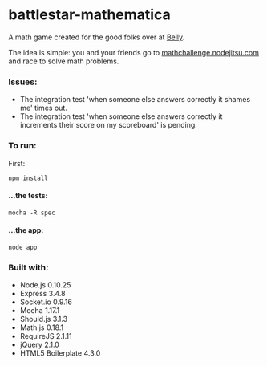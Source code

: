 battlestar-mathematica
======================

A math game created for the good folks over at [Belly](https://bellycard.com/).

The idea is simple: you and your friends go to [mathchallenge.nodejitsu.com](mathchallenge.nodejitsu.com) and
race to solve math problems.

### Issues:

- The integration test 'when someone else answers correctly it shames me'
  times out.
- The integration test 'when someone else answers correctly it increments their
  score on my scoreboard' is pending.

### To run:

First:
```
npm install
```
#### ...the tests:
```
mocha -R spec
```

#### ...the app:
```
node app
```

### Built with:

- Node.js 0.10.25
- Express 3.4.8
- Socket.io 0.9.16
- Mocha 1.17.1
- Should.js 3.1.3
- Math.js 0.18.1
- RequireJS 2.1.11
- jQuery 2.1.0
- HTML5 Boilerplate 4.3.0

